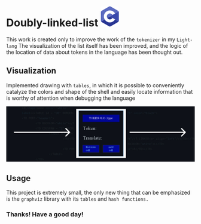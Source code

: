 # Doubly-linked-list  ![c](https://raw.githubusercontent.com/Mchl-krpch/Doubly-linked-list/0e5e5aa81aa5ad812036397ebd1e786ce6d94cd3/viz/c.svg)
This work is created only to improve the work of the `tokenizer` in my `Light-lang` The visualization of the list itself has been improved, and the logic of the location of data about tokens in the language has been thought out.

## Visualization
Implemented drawing with `tables`, in which it is possible to conveniently catalyze the colors and shape of the shell and easily locate information that is worthy of attention when debugging the language

![sample](https://raw.githubusercontent.com/Mchl-krpch/Doubly-linked-list/main/viz/token-cell2.jpg)

## Usage
This project is extremely small, the only new thing that can be emphasized is the `graphviz` library with its `tables` and `hash functions.`

### Thanks! Have a good day!

